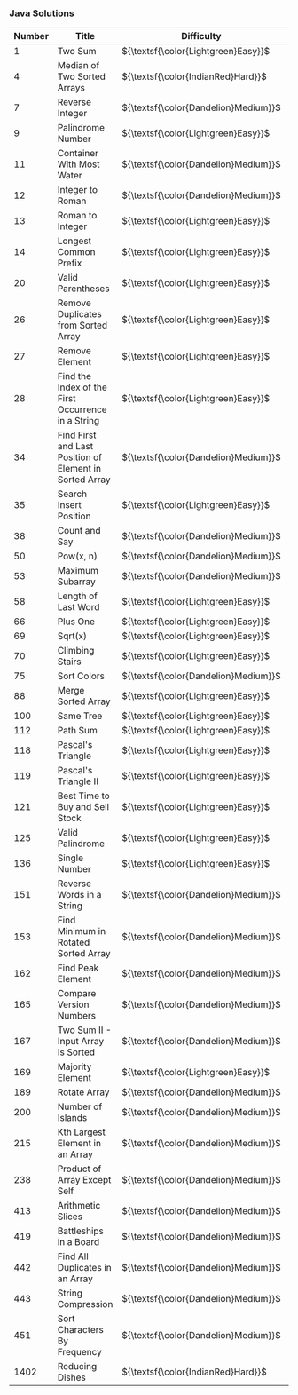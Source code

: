 ### Java Solutions

| Number  | Title                                                        | Difficulty                            | Solution                                                                                                                                                        |
|---------|--------------------------------------------------------------|---------------------------------------|-----------------------------------------------------------------------------------------------------------------------------------------------------------------|
| 1       | Two Sum                                                      | ${\textsf{\color{Lightgreen}Easy}}$   | [Java](https://github.com/LucasGPrudente/leetcode-exercises/blob/main/algorithm/0001-two-sum/Solution.java)                                                     |
| 4       | Median of Two Sorted Arrays                                  | ${\textsf{\color{IndianRed}Hard}}$    | [Java](https://github.com/LucasGPrudente/leetcode-exercises/blob/main/algorithm/0004-median-of-two-sorted-arrays/Solution.java)                                 |
| 7       | Reverse Integer                                              | ${\textsf{\color{Dandelion}Medium}}$  | [Java](https://github.com/LucasGPrudente/leetcode-exercises/blob/main/algorithm/0007-reverse-integer/Solution.java)                                             |
| 9       | Palindrome Number                                            | ${\textsf{\color{Lightgreen}Easy}}$   | [Java](https://github.com/LucasGPrudente/leetcode-exercises/blob/main/algorithm/0009-palindrome-number/Solution.java)                                           |
| 11      | Container With Most Water                                    | ${\textsf{\color{Dandelion}Medium}}$  | [Java](https://github.com/LucasGPrudente/leetcode-exercises/blob/main/algorithm/0011-container-with-most-water/Solution.java)                                   |
| 12      | Integer to Roman                                             | ${\textsf{\color{Dandelion}Medium}}$  | [Java](https://github.com/LucasGPrudente/leetcode-exercises/blob/main/algorithm/0012-integer-to-roman/Solution.java)                                            |
| 13      | Roman to Integer                                             | ${\textsf{\color{Lightgreen}Easy}}$   | [Java](https://github.com/LucasGPrudente/leetcode-exercises/blob/main/algorithm/0013-roman-to-integer/Solution.java)                                            |
| 14      | Longest Common Prefix                                        | ${\textsf{\color{Lightgreen}Easy}}$   | [Java](https://github.com/LucasGPrudente/leetcode-exercises/blob/main/algorithm/0014-longest-common-prefix/Solution.java)                                       |
| 20      | Valid Parentheses                                            | ${\textsf{\color{Lightgreen}Easy}}$   | [Java](https://github.com/LucasGPrudente/leetcode-exercises/blob/main/algorithm/0020-valid-parentheses/Solution.java)                                           |
| 26      | Remove Duplicates from Sorted Array                          | ${\textsf{\color{Lightgreen}Easy}}$   | [Java](https://github.com/LucasGPrudente/leetcode-exercises/blob/main/algorithm/0026-remove-duplicates-from-sorted-array/Solution.java)                         |
| 27      | Remove Element                                               | ${\textsf{\color{Lightgreen}Easy}}$   | [Java](https://github.com/LucasGPrudente/leetcode-exercises/blob/main/algorithm/0027-remove-element/Solution.java)                                              |
| 28      | Find the Index of the First Occurrence in a String           | ${\textsf{\color{Lightgreen}Easy}}$   | [Java](https://github.com/LucasGPrudente/leetcode-exercises/blob/main/algorithm/0028-find-the-index-of-the-first-occurrence-in-a-string/Solution.java)          |
| 34      | Find First and Last Position of Element in Sorted Array      | ${\textsf{\color{Dandelion}Medium}}$  | [Java](https://github.com/LucasGPrudente/leetcode-exercises/blob/main/algorithm/0034-find-first-and-last-position-of-element-in-sorted-array/Solution.java)     |
| 35      | Search Insert Position                                       | ${\textsf{\color{Lightgreen}Easy}}$   | [Java](https://github.com/LucasGPrudente/leetcode-exercises/blob/main/algorithm/0035-search-insert-position/Solution.java)                                      |
| 38      | Count and Say                                                | ${\textsf{\color{Dandelion}Medium}}$  | [Java](https://github.com/LucasGPrudente/leetcode-exercises/blob/main/algorithm/0038-count-and-say/Solution.java)                                               |
| 50      | Pow(x, n)                                                    | ${\textsf{\color{Dandelion}Medium}}$  | [Java](https://github.com/LucasGPrudente/leetcode-exercises/blob/main/algorithm/0050-powx-n/Solution.java)                                                      |
| 53      | Maximum Subarray                                             | ${\textsf{\color{Dandelion}Medium}}$  | [Java](https://github.com/LucasGPrudente/leetcode-exercises/blob/main/algorithm/0053-maximum-subarray/Solution.java)                                            |
| 58      | Length of Last Word                                          | ${\textsf{\color{Lightgreen}Easy}}$   | [Java](https://github.com/LucasGPrudente/leetcode-exercises/blob/main/algorithm/0058-length-of-last-word/Solution.java)                                         |
| 66      | Plus One                                                     | ${\textsf{\color{Lightgreen}Easy}}$   | [Java](https://github.com/LucasGPrudente/leetcode-exercises/blob/main/algorithm/0066-plus-one/Solution.java)                                                    |
| 69      | Sqrt(x)                                                      | ${\textsf{\color{Lightgreen}Easy}}$   | [Java](https://github.com/LucasGPrudente/leetcode-exercises/blob/main/algorithm/0069-sqrtx/Solution.java)                                                       |
| 70      | Climbing Stairs                                              | ${\textsf{\color{Lightgreen}Easy}}$   | [Java](https://github.com/LucasGPrudente/leetcode-exercises/blob/main/algorithm/0070-climbing-stairs/Solution.java)                                             |
| 75      | Sort Colors                                                  | ${\textsf{\color{Dandelion}Medium}}$  | [Java](https://github.com/LucasGPrudente/leetcode-exercises/blob/main/algorithm/0075-sort-colors/Solution.java)                                                 |
| 88      | Merge Sorted Array                                           | ${\textsf{\color{Lightgreen}Easy}}$   | [Java](https://github.com/LucasGPrudente/leetcode-exercises/blob/main/algorithm/0088-merge-sorted-array/Solution.java)                                          |
| 100     | Same Tree                                                    | ${\textsf{\color{Lightgreen}Easy}}$   | [Java](https://github.com/LucasGPrudente/leetcode-exercises/blob/main/algorithm/0100-same-tree/Solution.java)                                                   |
| 112     | Path Sum                                                     | ${\textsf{\color{Lightgreen}Easy}}$   | [Java](https://github.com/LucasGPrudente/leetcode-exercises/blob/main/algorithm/0112-path-sum/Solution.java)                                                    |
| 118     | Pascal's Triangle                                            | ${\textsf{\color{Lightgreen}Easy}}$   | [Java](https://github.com/LucasGPrudente/leetcode-exercises/blob/main/algorithm/0118-pascals-triangle/Solution.java)                                            |
| 119     | Pascal's Triangle II                                         | ${\textsf{\color{Lightgreen}Easy}}$   | [Java](https://github.com/LucasGPrudente/leetcode-exercises/blob/main/algorithm/0119-pascals-triangle-ii/Solution.java)                                         |
| 121     | Best Time to Buy and Sell Stock                              | ${\textsf{\color{Lightgreen}Easy}}$   | [Java](https://github.com/LucasGPrudente/leetcode-exercises/blob/main/algorithm/0121-best-time-to-buy-and-sell-stock/Solution.java)                             |
| 125     | Valid Palindrome                                             | ${\textsf{\color{Lightgreen}Easy}}$   | [Java](https://github.com/LucasGPrudente/leetcode-exercises/blob/main/algorithm/0125-valid-palindrome/Solution.java)                                            |
| 136     | Single Number                                                | ${\textsf{\color{Lightgreen}Easy}}$   | [Java](https://github.com/LucasGPrudente/leetcode-exercises/blob/main/algorithm/0136-single-number/Solution.java)                                               |
| 151     | Reverse Words in a String                                    | ${\textsf{\color{Dandelion}Medium}}$  | [Java](https://github.com/LucasGPrudente/leetcode-exercises/blob/main/algorithm/0151-reverse-words-in-a-string/Solution.java)                                   |
| 153     | Find Minimum in Rotated Sorted Array                         | ${\textsf{\color{Dandelion}Medium}}$  | [Java](https://github.com/LucasGPrudente/leetcode-exercises/blob/main/algorithm/0153-find-minimum-in-rotated-sorted-array/Solution.java)                        |
| 162     | Find Peak Element                                            | ${\textsf{\color{Dandelion}Medium}}$  | [Java](https://github.com/LucasGPrudente/leetcode-exercises/blob/main/algorithm/0162-find-peak-element/Solution.java)                                           |
| 165     | Compare Version Numbers                                      | ${\textsf{\color{Dandelion}Medium}}$  | [Java](https://github.com/LucasGPrudente/leetcode-exercises/blob/main/algorithm/0165-compare-version-numbers/Solution.java)                                     |
| 167     | Two Sum II - Input Array Is Sorted                           | ${\textsf{\color{Dandelion}Medium}}$  | [Java](https://github.com/LucasGPrudente/leetcode-exercises/blob/main/algorithm/0167-two-sum-ii-input-array-is-sorted/Solution.java)                            |
| 169     | Majority Element                                             | ${\textsf{\color{Lightgreen}Easy}}$   | [Java](https://github.com/LucasGPrudente/leetcode-exercises/blob/main/algorithm/0169-majority-element/Solution.java)                                            |
| 189     | Rotate Array                                                 | ${\textsf{\color{Dandelion}Medium}}$  | [Java](https://github.com/LucasGPrudente/leetcode-exercises/blob/main/algorithm/0189-rotate-array/Solution.java)                                                |
| 200     | Number of Islands                                            | ${\textsf{\color{Dandelion}Medium}}$  | [Java](https://github.com/LucasGPrudente/leetcode-exercises/blob/main/algorithm/0200-number-of-islands/Solution.java)                                           |
| 215     | Kth Largest Element in an Array                              | ${\textsf{\color{Dandelion}Medium}}$  | [Java](https://github.com/LucasGPrudente/leetcode-exercises/blob/main/algorithm/0215-kth-largest-element-in-an-array/Solution.java)                             |
| 238     | Product of Array Except Self                                 | ${\textsf{\color{Dandelion}Medium}}$  | [Java](https://github.com/LucasGPrudente/leetcode-exercises/blob/main/algorithm/0238-product-of-array-except-self/Solution.java)                                |
| 413     | Arithmetic Slices                                            | ${\textsf{\color{Dandelion}Medium}}$  | [Java](https://github.com/LucasGPrudente/leetcode-exercises/blob/main/algorithm/0413-arithmetic-slices/Solution.java)                                           |
| 419     | Battleships in a Board                                       | ${\textsf{\color{Dandelion}Medium}}$  | [Java](https://github.com/LucasGPrudente/leetcode-exercises/blob/main/algorithm/0419-battleships-in-a-board/Solution.java)                                      |
| 442     | Find All Duplicates in an Array                              | ${\textsf{\color{Dandelion}Medium}}$  | [Java](https://github.com/LucasGPrudente/leetcode-exercises/blob/main/algorithm/0442-find-all-duplicates-in-an-array/Solution.java)                             |
| 443     | String Compression                                           | ${\textsf{\color{Dandelion}Medium}}$  | [Java](https://github.com/LucasGPrudente/leetcode-exercises/blob/main/algorithm/0443-string-compression/Solution.java)                                          |
| 451     | Sort Characters By Frequency                                 | ${\textsf{\color{Dandelion}Medium}}$  | [Java](https://github.com/LucasGPrudente/leetcode-exercises/blob/main/algorithm/0451-sort-characters-by-frequency/Solution.java)                                |
| 1402    | Reducing Dishes                                              | ${\textsf{\color{IndianRed}Hard}}$    | [Java](https://github.com/LucasGPrudente/leetcode-exercises/blob/main/algorithm/1402-reducing-dishes/Solution.java)                                             |